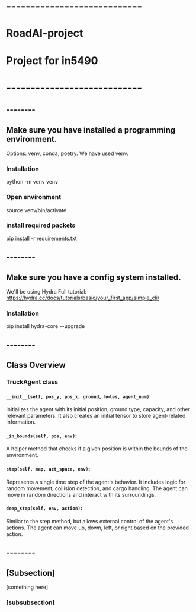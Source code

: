 # ----------------------------
# RoadAI-project
# Project for in5490
# ----------------------------

## --------
## Make sure you have installed a programming environment.
Options: venv, conda, poetry.
We have used venv.

### Installation
python -m venv venv

### Open environment
source venv/bin/activate

### install required packets
pip install -r requirements.txt

## --------
## Make sure you have a config system installed.
We'll be using Hydra
Full tutorial: https://hydra.cc/docs/tutorials/basic/your_first_app/simple_cli/

### Installation
pip install hydra-core --upgrade

## --------
## Class Overview
### TruckAgent class
#### `__init__(self, pos_y, pos_x, ground, holes, agent_num)`:
Initializes the agent with its initial position, ground type, capacity, and other relevant parameters. It also creates an initial tensor to store agent-related information.

#### `_in_bounds(self, pos, env)`:
A helper method that checks if a given position is within the bounds of the environment.

#### `step(self, map, act_space, env)`:
Represents a single time step of the agent's behavior. It includes logic for random movement, collision detection, and cargo handling. The agent can move in random directions and interact with its surroundings.

#### `deep_step(self, env, action)`:
Similar to the step method, but allows external control of the agent's actions. The agent can move up, down, left, or right based on the provided action.


## --------
## [Subsection]
[something here]

### [subsubsection]


